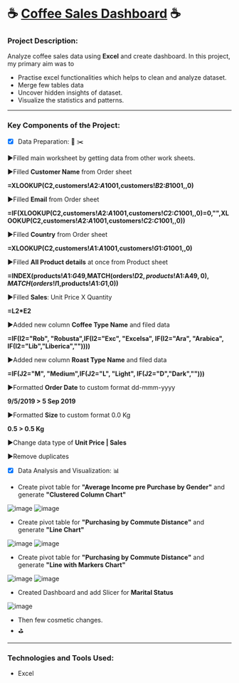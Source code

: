 # :coffee: [Coffee Sales Dashboard]() :coffee:

### Project Description:

Analyze coffee sales data using **Excel** and create dashboard.
In this project, my primary aim was to 
- Practise excel functionalities which helps to clean and analyze dataset.
- Merge few tables data
- Uncover hidden insights of dataset.
- Visualize the statistics and patterns.


----------------------------------
### Key Components of the Project:

- [x] Data Preparation: :pencil:  :scissors:

:arrow_forward:Filled main worksheet by getting data from other work sheets.
      
:arrow_forward:Filled **Customer Name** from Order sheet

**=XLOOKUP(C2,customers!$A$2:$A$1001,customers!$B$2:$B$1001,,0)**

:arrow_forward:Filled **Email** from Order sheet

**=IF(XLOOKUP(C2,customers!$A$2:$A$1001,customers!$C$2:$C$1001,,0)=0,"",XLOOKUP(C2,customers!$A$2:$A$1001,customers!$C$2:$C$1001,,0))**
      
:arrow_forward:Filled **Country** from Order sheet

**=XLOOKUP(C2,customers!$A$1:$A$1001,customers!$G$1:$G$1001,,0)**

:arrow_forward:Filled **All Product details** at once from Product sheet

**=INDEX(products!$A$1:$G$49,MATCH(orders!$D2,products!$A$1:$A$49,0),MATCH(orders!I$1,products!$A$1:$G$1,0))**

:arrow_forward:Filled **Sales**: Unit Price X Quantity

**=L2*E2**

:arrow_forward:Added new column **Coffee Type Name** and filed data 

**=IF(I2="Rob", "Robusta",IF(I2="Exc", "Excelsa", IF(I2="Ara", "Arabica", IF(I2="Lib","Liberica",""))))**
 
:arrow_forward:Added new column **Roast Type Name** and filed data

**=IF(J2="M", "Medium",IF(J2="L", "Light", IF(J2="D","Dark","")))**

:arrow_forward:Formatted **Order Date** to custom format dd-mmm-yyyy  

**9/5/2019 > 5 Sep 2019**

:arrow_forward:Formatted **Size** to custom format 0.0 Kg 

**0.5 > 0.5 Kg**

:arrow_forward:Change data type of  **Unit Price | Sales**  

:arrow_forward:Remove duplicates 



- [x] Data Analysis and Visualization: :bar_chart:
    
- Create pivot table for **"Average Income pre Purchase by Gender"** and generate **"Clustered Column Chart"**

![image](https://github.com/hashinil/excel_Bike_Sales_Dashboard/assets/33922245/c954524a-a0a8-41f9-8b1b-0d0d1185bb9d)
![image](https://github.com/hashinil/excel_Bike_Sales_Dashboard/assets/33922245/0687f643-8af8-4e4c-89b9-5ae8d76e82a5)


- Create pivot table for **"Purchasing by Commute Distance"** and generate **"Line Chart"**
  
![image](https://github.com/hashinil/excel_Bike_Sales_Dashboard/assets/33922245/b286a06f-e37f-405a-ae0f-5d327212a148)
![image](https://github.com/hashinil/excel_Bike_Sales_Dashboard/assets/33922245/33faf453-f9f1-4072-b8fb-6f4e830cdae8)

- Create pivot table for **"Purchasing by Commute Distance"** and generate **"Line with Markers Chart"**

![image](https://github.com/hashinil/excel_Bike_Sales_Dashboard/assets/33922245/8920eb61-d5e9-46ba-ad97-92c44a3e03ce)
![image](https://github.com/hashinil/excel_Bike_Sales_Dashboard/assets/33922245/c2d2856b-a311-4eb2-977a-44be55a2a70c)

- Created Dashboard and add Slicer for **Marital Status**

![image](https://github.com/hashinil/excel_Bike_Sales_Dashboard/assets/33922245/338fe889-45c4-415b-871a-6f147f1160d3)

- Then few cosmetic changes.
- :golf:

----------------------------------
### Technologies and Tools Used: 

- Excel

